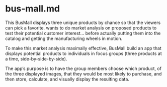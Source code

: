 # bus-mall.md

This BusMall displays three unique products by chance so that the viewers can pick a favorite. wants to do market analysis on proposed products to test their potential customer interest… before actually putting them into the catalog and getting the manufacturing wheels in motion.

To make this market analysis maximally effective, BusMall build an app that displays potential products to individuals in focus groups (three products at a time, side-by-side-by-side).

The app’s purpose is to have the group members choose which product, of the three displayed images, that they would be most likely to purchase, and then store, calculate, and visually display the resulting data.

